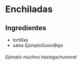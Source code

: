 # Enchiladas 
## Ingredientes
* tortillas
* salsa
_EjemploGuionBajo_
###### Ejemplo muchos hastags/numeral
